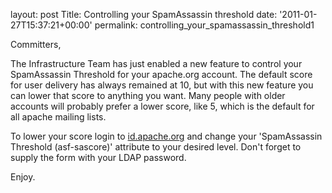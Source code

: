
layout: post
Title: Controlling your SpamAssassin threshold
date: '2011-01-27T15:37:21+00:00'
permalink: controlling_your_spamassassin_threshold1

<p>Committers,</p>

<p>
The Infrastructure Team has just enabled a new feature to control your SpamAssassin Threshold for your apache.org account.  The default score for user delivery has always remained at 10, but with this new feature you can lower that score to anything you want. Many people with older accounts will probably prefer a lower score, like 5, which is the default for all apache mailing lists.</p>

<p>To lower your score login to <a href="https://id.apache.org/">id.apache.org</a> and change your 'SpamAssassin Threshold (asf-sascore)' attribute to your desired level.  Don't forget to supply the form with your LDAP password.</p>

<p>Enjoy.</p>
